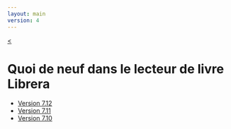 ```yaml
---
layout: main
version: 4
---
```

[<](/wiki/)

# Quoi de neuf dans le lecteur de livre Librera

* [Version 7.12](/wiki/what-is-new/7.12/fr)
* [Version 7.11](/wiki/what-is-new/7.11/fr)
* [Version 7.10](/wiki/what-is-new/7.10/fr)


    
